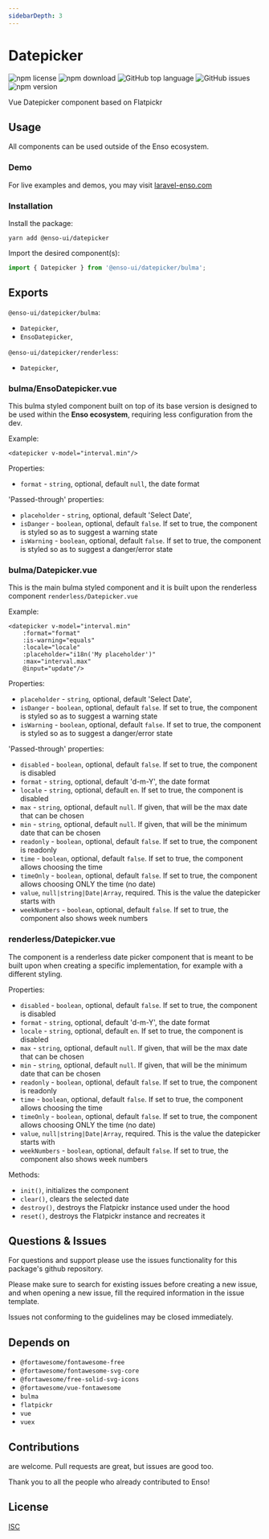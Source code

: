 ```yaml
---
sidebarDepth: 3
---
```


# Datepicker

![npm license](https://img.shields.io/npm/l/@enso-ui/datepicker.svg) 
![npm download](https://img.shields.io/npm/dm/@enso-ui/datepicker.svg) 
![GitHub top language](https://img.shields.io/github/languages/top/enso-ui/datepicker.svg) 
![GitHub issues](https://img.shields.io/github/issues/enso-ui/datepicker.svg) 
![npm version](https://img.shields.io/npm/v/@enso-ui/datepicker.svg) 

Vue Datepicker component based on Flatpickr

## Usage
All components can be used outside of the Enso ecosystem.

### Demo

For live examples and demos, you may visit [laravel-enso.com](https://www.laravel-enso.com)

### Installation

Install the package:
```
yarn add @enso-ui/datepicker
```
Import the desired component(s):
```js
import { Datepicker } from '@enso-ui/datepicker/bulma';
```

## Exports

`@enso-ui/datepicker/bulma`:
- `Datepicker`,
- `EnsoDatepicker`,

`@enso-ui/datepicker/renderless`:
- `Datepicker`,

### bulma/EnsoDatepicker.vue
This bulma styled component built on top of its base version is 
designed to be used within the **Enso ecosystem**, requiring less configuration from the dev. 

Example:
```vue
<datepicker v-model="interval.min"/>
```

Properties:
- `format` - `string`, optional, default `null`, the date format 

'Passed-through' properties:
- `placeholder` - `string`, optional, default 'Select Date', 
- `isDanger` - `boolean`, optional, default `false`. If set to true, the component is styled so as to suggest a warning state 
- `isWarning` - `boolean`, optional, default `false`. If set to true, the component is styled so as to suggest a danger/error state

### bulma/Datepicker.vue
This is the main bulma styled component and it is built upon the renderless
component `renderless/Datepicker.vue`

Example:
```vue
<datepicker v-model="interval.min"
    :format="format"
    :is-warning="equals"
    :locale="locale"
    :placeholder="i18n('My placeholder')"
    :max="interval.max"
    @input="update"/>
```

Properties:
- `placeholder` - `string`, optional, default 'Select Date', 
- `isDanger` - `boolean`, optional, default `false`. If set to true, the component is styled so as to suggest a warning state 
- `isWarning` - `boolean`, optional, default `false`. If set to true, the component is styled so as to suggest a danger/error state

'Passed-through' properties:
- `disabled` - `boolean`, optional, default `false`. If set to true, the component is disabled
- `format` - `string`, optional, default 'd-m-Y', the date format
- `locale` - `string`, optional, default `en`. If set to true, the component is disabled 
- `max` - `string`, optional, default `null`. If given, 
that will be the max date that can be chosen 
- `min` - `string`, optional, default `null`. If given, 
that will be the minimum date that can be chosen
- `readonly` - `boolean`, optional, default `false`. If set to true, the component is readonly
- `time` - `boolean`, optional, default `false`. If set to true, 
the component allows choosing the time
- `timeOnly` - `boolean`, optional, default `false`. If set to true, 
the component allows choosing ONLY the time (no date)
- `value`, `null|string|Date|Array`, required. This is the value the datepicker starts with
- `weekNumbers` - `boolean`, optional, default `false`. If set to true, 
the component also shows week numbers

### renderless/Datepicker.vue
The component is a renderless date picker component that is meant to be built upon when creating
a specific implementation, for example with a different styling.

Properties:
- `disabled` - `boolean`, optional, default `false`. If set to true, the component is disabled
- `format` - `string`, optional, default 'd-m-Y', the date format
- `locale` - `string`, optional, default `en`. If set to true, the component is disabled 
- `max` - `string`, optional, default `null`. If given, 
that will be the max date that can be chosen 
- `min` - `string`, optional, default `null`. If given, 
that will be the minimum date that can be chosen
- `readonly` - `boolean`, optional, default `false`. If set to true, the component is readonly
- `time` - `boolean`, optional, default `false`. If set to true, 
the component allows choosing the time
- `timeOnly` - `boolean`, optional, default `false`. If set to true, 
the component allows choosing ONLY the time (no date)
- `value`, `null|string|Date|Array`, required. This is the value the datepicker starts with
- `weekNumbers` - `boolean`, optional, default `false`. If set to true, 
the component also shows week numbers

Methods:
- `init()`, initializes the component
- `clear()`, clears the selected date
- `destroy()`, destroys the Flatpickr instance used under the hood
- `reset()`, destroys the Flatpickr instance and recreates it

## Questions & Issues

For questions and support please use the issues functionality
for this package's github repository.

Please make sure to search for existing issues before creating a new issue,
and when opening a new issue, fill the required information in the issue template.

Issues not conforming to the guidelines may be closed immediately.

## Depends on

- `@fortawesome/fontawesome-free`
- `@fortawesome/fontawesome-svg-core`
- `@fortawesome/free-solid-svg-icons`
- `@fortawesome/vue-fontawesome`
- `bulma`
- `flatpickr`
- `vue`
- `vuex`

## Contributions

are welcome. Pull requests are great, but issues are good too.

Thank you to all the people who already contributed to Enso!

## License

[ISC](https://opensource.org/licenses/ISC)
